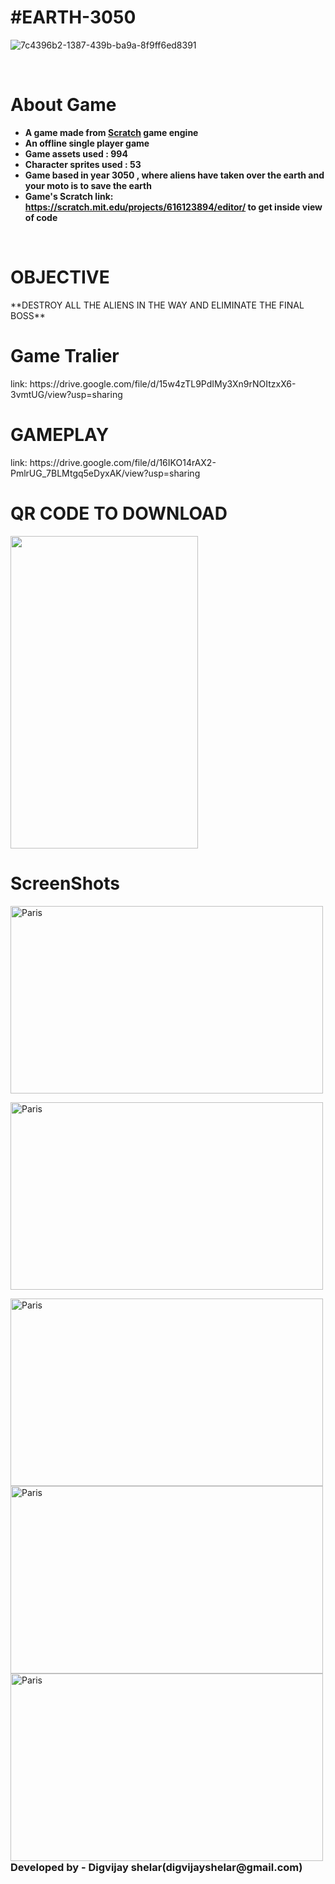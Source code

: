  <h1> #EARTH-3050</h1>


<p> </p>


![7c4396b2-1387-439b-ba9a-8f9ff6ed8391](https://user-images.githubusercontent.com/82649533/157665179-61c41e23-423d-40c7-bd4e-a33eceaa4a28.jpg)
<br>
            
<br>
<h1> About Game</h1>

- **A game made from [Scratch](https://scratch.mit.edu/about) game engine**
- **An offline single player game**
- **Game assets used : 994** 
- **Character sprites used : 53**
- **Game based in year 3050 , where aliens have taken over the earth and your moto is to save the earth**
- **Game's Scratch link: https://scratch.mit.edu/projects/616123894/editor/ to get inside view of code**
 <br>
 <h1 align="left">OBJECTIVE</H1>
**DESTROY ALL THE ALIENS IN THE WAY AND ELIMINATE THE FINAL BOSS**
 <h1>Game Tralier</h1>
 link: https://drive.google.com/file/d/15w4zTL9PdIMy3Xn9rNOItzxX6-3vmtUG/view?usp=sharing
 
 <H1>GAMEPLAY</H1>
link: https://drive.google.com/file/d/16IKO14rAX2-PmlrUG_7BLMtgq5eDyxAK/view?usp=sharing
 
  <h1> QR CODE TO DOWNLOAD</H1>

<img src="https://user-images.githubusercontent.com/82649533/157672363-6c8ee3d5-aca9-46c1-ac16-ab0ad720827f.jpg" height="500" width="300" align="center">
<h1>ScreenShots</h1>

<p><img align="center" src="https://user-images.githubusercontent.com/82649533/157675048-a67f3461-b308-4b60-9cbf-d6fcc6f406cd.jpg" alt="Paris" height="300" width="500" ></p>
<p><img align="center" src="https://user-images.githubusercontent.com/82649533/157675063-6b2af2f9-8753-4680-9686-9605ff417401.jpg" alt="Paris" height="300" width="500"></p>
<img align="center" src="https://user-images.githubusercontent.com/82649533/157675202-b7aad9dd-cc52-46d7-8f94-273894ebeb20.jpg" alt="Paris" height="300" width="500">
<img align="center" src="https://user-images.githubusercontent.com/82649533/157675225-30633753-9eba-44c4-b0ee-f1e0b7bdd163.jpg" alt="Paris" height="300" width="500">
<img align="left" src="https://user-images.githubusercontent.com/82649533/157675338-ea31d331-279a-42d3-a7a2-a4f5d2278894.jpg" alt="Paris" height="300" width="500">
<br><br>

<h3 >Developed by - Digvijay shelar(digvijayshelar@gmail.com)</h3>





